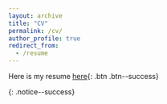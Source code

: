 ```yaml
---
layout: archive
title: "CV"
permalink: /cv/
author_profile: true
redirect_from:
  - /resume
---
```


Here is my resume [here](/files/Bipasha_Kundu_resume.pdf){: .btn .btn--success}

{: .notice--success}
